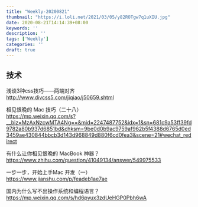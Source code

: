 ```yaml
---
title: "Weekly-20200821"
thumbnail: "https://i.loli.net/2021/03/05/y82ROTgw7q1uXIU.jpg"
date: 2020-08-21T14:14:39+08:00
keywords: ''
description: ''
tags: ['Weekly']
categories: ''
draft: true
---
```



## 技术

浅谈3种css技巧——两端对齐  
http://www.divcss5.com/jiqiao/j50659.shtml

相见恨晚的 Mac 技巧（二十八）  
https://mp.weixin.qq.com/s?__biz=MzAxNzcwMTA4Ng==&mid=2247487752&idx=1&sn=681c9a53ff39fd9782a80b937d6851bd&chksm=9be0d0b9ac9759af962b5f4388d6765d0ed3459ae430844bbcb3d143d968849d880f6cd0fea3&scene=21#wechat_redirect

有什么让你相见恨晚的 MacBook 神器？  
https://www.zhihu.com/question/41049134/answer/549975533

一步一步，开始上手Mac 开发（一）  
https://www.jianshu.com/p/feadeb1ae7ae

国内为什么写不出操作系统和编程语言？  
https://mp.weixin.qq.com/s/hd6pyux3zdUeHGP0Pbh6wA

